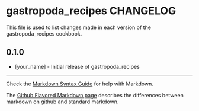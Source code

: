 gastropoda_recipes CHANGELOG
============================

This file is used to list changes made in each version of the gastropoda_recipes cookbook.

0.1.0
-----
- [your_name] - Initial release of gastropoda_recipes

- - -
Check the [Markdown Syntax Guide](http://daringfireball.net/projects/markdown/syntax) for help with Markdown.

The [Github Flavored Markdown page](http://github.github.com/github-flavored-markdown/) describes the differences between markdown on github and standard markdown.
